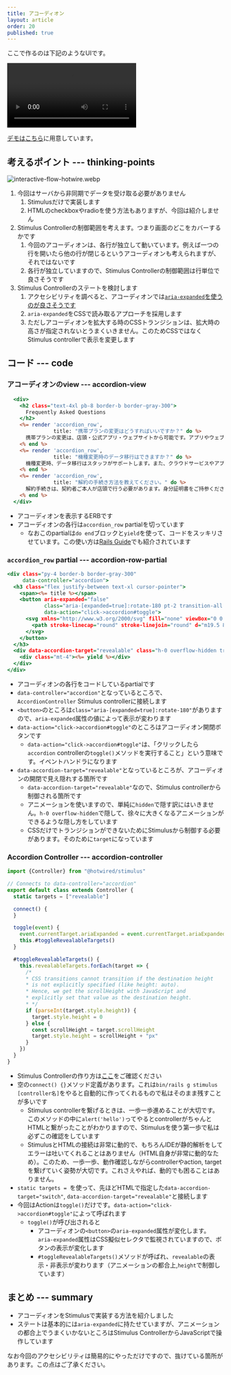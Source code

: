 ```yaml
---
title: アコーディオン
layout: article
order: 20
published: true
---
```


ここで作るのは下記のようなUIです。

![accordion.mov](content_images/accordion.mov "mx-auto max-w-[500px]")

[デモはこちら](/components/accordion)に用意しています。

## 考えるポイント --- thinking-points

![interactive-flow-hotwire.webp](content_images/interactive-flow-hotwire.webp "mx-auto max-w-[500px]")

1. 今回はサーバから非同期でデータを受け取る必要がありません
   1. Stimulusだけで実装します
   2. HTMLのcheckboxやradioを使う方法もありますが、今回は紹介しません
2. Stimulus Controllerの制御範囲を考えます。つまり画面のどこをカバーするかです
   1. 今回のアコーディオンは、各行が独立して動いています。例えば一つの行を開いたら他の行が閉じるというアコーディオンも考えられますが、それではないです
   2. 各行が独立していますので、Stimulus Controllerの制御範囲は行単位で良さそうです
3. Stimulus Controllerのステートを検討します
   1. アクセシビリティを調べると、アコーディオンでは[`aria-expanded`を使うのが良さそうです](https://www.accessibility-developer-guide.com/examples/widgets/accordion/)
   2. `aria-expanded`をCSSで読み取るアプローチを採用します
   3. ただしアコーディオンを拡大する時のCSSトランジションは、拡大時の高さが指定されないとうまくいきません。このためCSSではなくStimulus controllerで表示を変更します

## コード --- code

### アコーディオンのview --- accordion-view

```erb:app/views/components/accordion.html.erb
  <div>
    <h2 class="text-4xl pb-8 border-b border-gray-300">
      Frequently Asked Questions
    </h2>
    <%= render 'accordion_row',
               title: "携帯プランの変更はどうすればいいですか？" do %>
      携帯プランの変更は、店頭・公式アプリ・ウェブサイトから可能です。アプリやウェブでは24時間対応しており、数分で完了します。
    <% end %>
    <%= render 'accordion_row',
               title: "機種変更時のデータ移行はできますか？" do %>
      機種変更時、データ移行はスタッフがサポートします。また、クラウドサービスやアプリを使えば簡単に自分で移行も可能です。
    <% end %>
    <%= render 'accordion_row',
               title: "解約の手続き方法を教えてください。" do %>
      解約手続きは、契約者ご本人が店頭で行う必要があります。身分証明書をご持参ください。一部プランはウェブでの手続きも可能です。
    <% end %>
  </div>
```

* アコーディオンを表示するERBです
* アコーディオンの各行は`accordion_row` partialを切っています
    * なおこのpartialは`do end`ブロックと`yield`を使って、コードをスッキリさせています。この使い方は[Rails Guide](https://railsguides.jp/layouts_and_rendering.html#シンプルなビューでパーシャルを使う)でも紹介されています

### `accordion_row` partial --- accordion-row-partial

```erb:app/views/components/_accordion_row.html.erb
<div class="py-4 border-b border-gray-300"
     data-controller="accordion">
  <h3 class="flex justify-between text-xl cursor-pointer">
    <span><%= title %></span>
    <button aria-expanded="false"
            class="aria-[expanded=true]:rotate-180 pt-2 transition-all duration-300"
            data-action="click->accordion#toggle">
      <svg xmlns="http://www.w3.org/2000/svg" fill="none" viewBox="0 0 24 24" stroke-width="1.5" stroke="currentColor" class="size-6">
        <path stroke-linecap="round" stroke-linejoin="round" d="m19.5 8.25-7.5 7.5-7.5-7.5"/>
      </svg>
    </button>
  </h3>
  <div data-accordion-target="revealable" class="h-0 overflow-hidden transition-all duration-300 text-sm">
    <div class="mt-4"><%= yield %></div>
  </div>
</div>
```

* アコーディオンの各行をコードしているpartialです
* `data-controller="accordion"`となっているところで、`AccordionController` Stimulus controllerに接続します
* `<button>`のところは`class="aria-[expanded=true]:rotate-180"`がありますので、`aria-expanded`属性の値によって表示が変わります
* `data-action="click->accordion#toggle"`のところはアコーディオン開閉ボタンです
    * `data-action="click->accordion#toggle"`は、「クリックしたら`accordion` controllerの`toggle()`メソッドを実行すること」という意味です。イベントハンドラになります
* `data-accordion-target="revealable"`となっているところが、アコーディオンの開閉で見え隠れする箇所です
   * `data-accordion-target="revealable"`なので、Stimulus controllerから制御される箇所です
   * アニメーションを使いますので、単純に`hidden`で隠す訳にはいきません。`h-0 overflow-hidden`で隠して、徐々に大きくなるアニメーションができるような隠し方をしています
   * CSSだけでトランジションができないためにStimulusから制御する必要があります。そのために`target`になっています

### Accordion Controller --- accordion-controller

```js:app/javascript/controllers/accordion_controller.js
import {Controller} from "@hotwired/stimulus"

// Connects to data-controller="accordion"
export default class extends Controller {
  static targets = ["revealable"]

  connect() {
  }

  toggle(event) {
    event.currentTarget.ariaExpanded = event.currentTarget.ariaExpanded == "true" ? "false" : "true"
    this.#toggleRevealableTargets()
  }

  #toggleRevealableTargets() {
    this.revealableTargets.forEach(target => {
      /*
      * CSS transitions cannot transition if the destination height
      * is not explicitly specified (like height: auto).
      * Hence, we get the scrollHeight with JavaScript and
      * explicitly set that value as the destination height.
      * */
      if (parseInt(target.style.height)) {
        target.style.height = 0
      } else {
        const scrollHeight = target.scrollHeight
        target.style.height = scrollHeight + "px"
      }
    })
  }
}
```

* Stimulus Controllerの作り方は[ここ](/tips/how-you-should-create-stimulus-controllers)をご確認ください
* 空の`connect() {}`メソッド定義があります。これは`bin/rails g stimulus [controller名]`をやると自動的に作ってくれるもので私はそのまま残すことが多いです
    * Stimulus controllerを繋げるときは、一歩一歩進めることが大切です。このメソッドの中に`alert('hello')`ってやるとcontrollerがちゃんとHTMLと繋がったことがわかりますので、Stimulusを使う第一歩で私は必ずこの確認をしています
    * StimulusとHTMLの接続は非常に動的で、もちろんIDEが静的解析をしてエラーは吐いてくれることはありません（HTML自身が非常に動的なため）。このため、一歩一歩、動作確認しながらcontrollerやaction, targetを繋げていく姿勢が大切です。これさえやれば、動的でも困ることはありません。
* `static targets = `を使って、先ほどHTMLで指定した`data-accordion-target="switch"`, `data-accordion-target="revealable"`と接続します
* 今回はActionは`toggle()`だけです。`data-action="click->accordion#toggle"`によって呼ばれます
   * `toggle()`が呼び出されると
      * アコーディオンの`<button>`の`aria-expanded`属性が変化します。`aria-expanded`属性はCSS擬似セレクタで監視されていますので、ボタンの表示が変化します 
      * `#toggleRevealableTargets()`メソッドが呼ばれ、`revealable`の表示・非表示が変わります（アニメーションの都合上,`height`で制御しています） 

## まとめ --- summary

* アコーディオンをStimulusで実装する方法を紹介しました
* ステートは基本的には`aria-expanded`に持たせていますが、アニメーションの都合上でうまくいかないところはStimulus ControllerからJavaScriptで操作しています

なお今回のアクセシビリティは簡易的にやっただけですので、抜けている箇所があります。この点はご了承ください。
